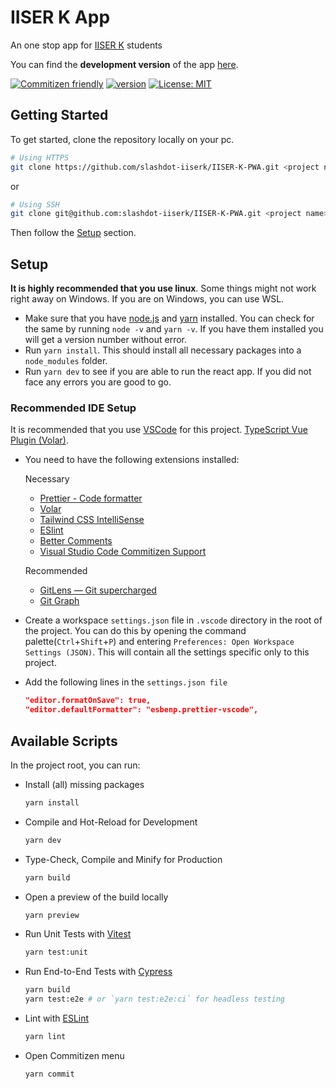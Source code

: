 # IISER K App

An one stop app for [IISER K](https://www.iiserkol.ac.in/web/en/) students

You can find the **development version** of the app [here](https://iiser-k-pwa.vercel.app/).

[![Commitizen friendly](https://img.shields.io/badge/commitizen-friendly-brightgreen.svg)](http://commitizen.github.io/cz-cli/)
[![version](https://img.shields.io/badge/version-0.3.1-blue.svg)](https://semver.org)
[![License: MIT](https://img.shields.io/badge/License-MIT-brightgreen.svg)](https://opensource.org/licenses/MIT)

## Getting Started

To get started, clone the repository locally on your pc.

```bash
# Using HTTPS
git clone https://github.com/slashdot-iiserk/IISER-K-PWA.git <project name>
```

or

```bash
# Using SSH
git clone git@github.com:slashdot-iiserk/IISER-K-PWA.git <project name>
```

Then follow the [Setup](##setup) section.

## Setup

**It is highly recommended that you use linux**. Some things might not work right away on Windows. If you are on Windows, you can use WSL.

- Make sure that you have [node.js](https://nodejs.org/en/download/) and [yarn](https://classic.yarnpkg.com/lang/en/docs/install/#debian-stable) installed. You can check for the same by running `node -v` and `yarn -v`. If you have them installed you will get a version number without error.
- Run `yarn install`. This should install all necessary packages into a `node_modules` folder.
- Run `yarn dev` to see if you are able to run the react app. If you did not face
  any errors you are good to go.

### Recommended IDE Setup

It is recommended that you use [VSCode](https://code.visualstudio.com/) for this project.
[TypeScript Vue Plugin (Volar)](https://marketplace.visualstudio.com/items?itemName=johnsoncodehk.vscode-typescript-vue-plugin).

- You need to have the following extensions installed:

  Necessary

  - [Prettier - Code formatter](https://marketplace.visualstudio.com/items?itemName=esbenp.prettier-vscode)
  - [Volar](https://marketplace.visualstudio.com/items?itemName=vue.volar)
  - [Tailwind CSS IntelliSense](https://marketplace.visualstudio.com/items?itemName=bradlc.vscode-tailwindcss)
  - [ESlint](https://marketplace.visualstudio.com/items?itemName=dbaeumer.vscode-eslint)
  - [Better Comments](https://marketplace.visualstudio.com/items?itemName=aaron-bond.better-comments)
  - [Visual Studio Code Commitizen Support](https://marketplace.visualstudio.com/items?itemName=knisterpeter.vscode-commitizen)

  Recommended

  - [GitLens — Git supercharged](https://marketplace.visualstudio.com/items?itemName=eamodio.gitlens)
  - [Git Graph](https://marketplace.visualstudio.com/items?itemName=mhutchie.git-graph)

- Create a workspace `settings.json` file in `.vscode` directory in the root of the project.
  You can do this by opening the command palette(`Ctrl`+`Shift`+`P`) and entering `Preferences: Open Workspace Settings (JSON)`.
  This will contain all the settings specific only to this project.

- Add the following lines in the `settings.json file`

  ```json
  "editor.formatOnSave": true,
  "editor.defaultFormatter": "esbenp.prettier-vscode",
  ```

## Available Scripts

In the project root, you can run:

- Install (all) missing packages

  ```sh
  yarn install
  ```

- Compile and Hot-Reload for Development

  ```sh
  yarn dev
  ```

- Type-Check, Compile and Minify for Production

  ```sh
  yarn build
  ```

- Open a preview of the build locally

  ```sh
  yarn preview
  ```

- Run Unit Tests with [Vitest](https://vitest.dev/)

  ```sh
  yarn test:unit
  ```

- Run End-to-End Tests with [Cypress](https://www.cypress.io/)

  ```sh
  yarn build
  yarn test:e2e # or `yarn test:e2e:ci` for headless testing
  ```

- Lint with [ESLint](https://eslint.org/)

  ```sh
  yarn lint
  ```

- Open Commitizen menu

  ```sh
  yarn commit
  ```
